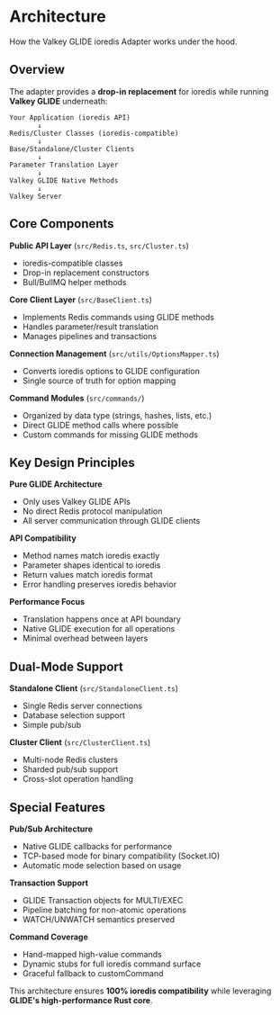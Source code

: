 # Architecture

How the Valkey GLIDE ioredis Adapter works under the hood.

## Overview

The adapter provides a **drop-in replacement** for ioredis while running **Valkey GLIDE** underneath:

```
Your Application (ioredis API)
       ↓
Redis/Cluster Classes (ioredis-compatible)
       ↓
Base/Standalone/Cluster Clients
       ↓
Parameter Translation Layer
       ↓
Valkey GLIDE Native Methods
       ↓
Valkey Server
```

## Core Components

**Public API Layer** (`src/Redis.ts`, `src/Cluster.ts`)
- ioredis-compatible classes
- Drop-in replacement constructors
- Bull/BullMQ helper methods

**Core Client Layer** (`src/BaseClient.ts`)
- Implements Redis commands using GLIDE methods
- Handles parameter/result translation
- Manages pipelines and transactions

**Connection Management** (`src/utils/OptionsMapper.ts`)
- Converts ioredis options to GLIDE configuration
- Single source of truth for option mapping

**Command Modules** (`src/commands/`)
- Organized by data type (strings, hashes, lists, etc.)
- Direct GLIDE method calls where possible
- Custom commands for missing GLIDE methods

## Key Design Principles

**Pure GLIDE Architecture**
- Only uses Valkey GLIDE APIs
- No direct Redis protocol manipulation
- All server communication through GLIDE clients

**API Compatibility**
- Method names match ioredis exactly
- Parameter shapes identical to ioredis
- Return values match ioredis format
- Error handling preserves ioredis behavior

**Performance Focus**
- Translation happens once at API boundary
- Native GLIDE execution for all operations
- Minimal overhead between layers

## Dual-Mode Support

**Standalone Client** (`src/StandaloneClient.ts`)
- Single Redis server connections
- Database selection support
- Simple pub/sub

**Cluster Client** (`src/ClusterClient.ts`)
- Multi-node Redis clusters
- Sharded pub/sub support
- Cross-slot operation handling

## Special Features

**Pub/Sub Architecture**
- Native GLIDE callbacks for performance
- TCP-based mode for binary compatibility (Socket.IO)
- Automatic mode selection based on usage

**Transaction Support**
- GLIDE Transaction objects for MULTI/EXEC
- Pipeline batching for non-atomic operations
- WATCH/UNWATCH semantics preserved

**Command Coverage**
- Hand-mapped high-value commands
- Dynamic stubs for full ioredis command surface
- Graceful fallback to customCommand

This architecture ensures **100% ioredis compatibility** while leveraging **GLIDE's high-performance Rust core**.